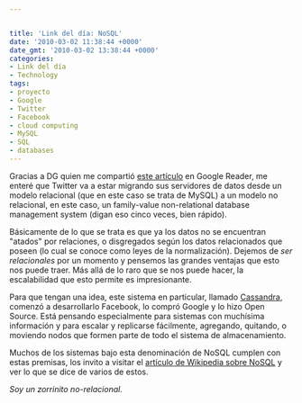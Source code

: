```yaml
---


title: 'Link del día: NoSQL'
date: '2010-03-02 11:38:44 +0000'
date_gmt: '2010-03-02 13:38:44 +0000'
categories:
- Link del día
- Technology
tags:
- proyecto
- Google
- Twitter
- Facebook
- cloud computing
- MySQL
- SQL
- databases
---
```



Gracias a DG quien me compartió [este artículo](http://bitelia.com/2010/03/twitter-cambia-paradigma-mysql-nosql) en Google Reader, me enteré que Twitter va a estar migrando sus servidores de datos desde un modelo relacional (que en este caso se trata de MySQL) a un modelo no relacional, en este caso, un family-value non-relational database management system (digan eso cinco veces, bien rápido).

Básicamente de lo que se trata es que ya los datos no se encuentran "atados" por relaciones, o disgregados según los datos relacionados que poseen (lo cual se conoce como leyes de la normalización). Dejemos de _ser relacionales_ por un momento y pensemos las grandes ventajas que esto nos puede traer. Más allá de lo raro que se nos puede hacer, la escalabilidad que esto permite es impresionante.

Para que tengan una idea, este sistema en particular, llamado [Cassandra](http://wiki.apache.org/cassandra/), comenzó a desarrollarlo Facebook, lo compró Google y lo hizo Open Source. Está pensando especialmente para sistemas con muchísima información y para escalar y replicarse fácilmente, agregando, quitando, o moviendo nodos que formen parte de todo el sistema de almacenamiento.

Muchos de los sistemas bajo esta denominación de NoSQL cumplen con estas premisas, los invito a visitar el [artículo de Wikipedia sobre NoSQL](http://en.wikipedia.org/wiki/NoSQL) y ver lo que se dice de varios de estos.

_Soy un zorrinito no-relacional._

